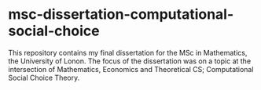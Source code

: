 # msc-dissertation-computational-social-choice
This repository contains my final dissertation for the MSc in Mathematics, the University of Lonon. The focus of the dissertation was on a topic at the intersection of Mathematics, Economics and Theoretical CS; Computational Social Choice Theory. 
